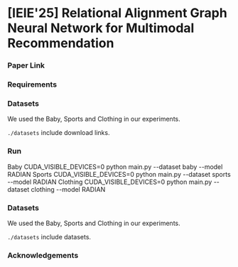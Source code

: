 # [IEIE'25] Relational Alignment Graph Neural Network for Multimodal Recommendation

### Paper Link

### Requirements

### Datasets
We used the Baby, Sports and Clothing in our experiments. 

```./datasets``` include download links.

### Run
Baby
CUDA_VISIBLE_DEVICES=0 python main.py --dataset baby --model RADIAN
Sports
CUDA_VISIBLE_DEVICES=0 python main.py --dataset sports --model RADIAN
Clothing
CUDA_VISIBLE_DEVICES=0 python main.py --dataset clothing --model RADIAN

### Datasets
We used the Baby, Sports and Clothing in our experiments. 

```./datasets``` include datasets.

### Acknowledgements
